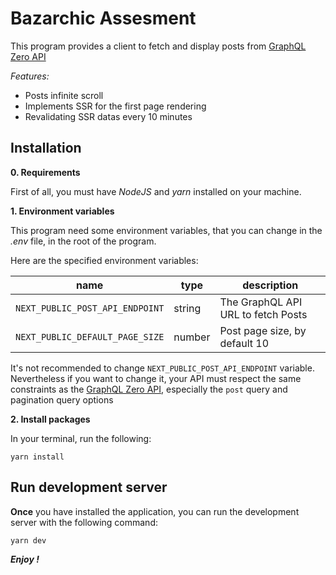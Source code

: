 # Bazarchic Assesment

This program provides a client to fetch and display posts from [GraphQL Zero API](https://graphqlzero.almansi.me/api)

*Features:*
- Posts infinite scroll
- Implements SSR for the first page rendering
- Revalidating SSR datas every 10 minutes
  

## Installation

**0. Requirements**

First of all, you must have *NodeJS* and *yarn* installed on your machine.

**1. Environment variables**

This program need some environment variables, that you can change in the *.env* file, in the root of the program.

Here are the specified environment variables:

| name | type | description |
|--|--|--|
| `NEXT_PUBLIC_POST_API_ENDPOINT` | string | The GraphQL API URL to fetch Posts |
| `NEXT_PUBLIC_DEFAULT_PAGE_SIZE` | number | Post page size, by default 10 |

  It's not recommended to change `NEXT_PUBLIC_POST_API_ENDPOINT` variable. Nevertheless if you want to change it, your API must respect the same constraints as the [GraphQL Zero API](https://graphqlzero.almansi.me/api), especially the `post` query and pagination query options 

**2. Install packages**

In your terminal, run the following:


	yarn install

## Run development server

**Once** you have installed the application, you can run the development server with the following command:

	yarn dev

***Enjoy !***